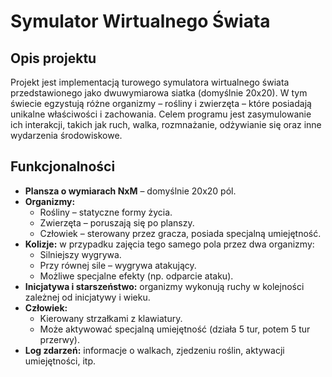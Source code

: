 # Symulator Wirtualnego Świata

## Opis projektu

Projekt jest implementacją turowego symulatora wirtualnego świata przedstawionego jako dwuwymiarowa siatka (domyślnie 20x20). W tym świecie egzystują różne organizmy – rośliny i zwierzęta – które posiadają unikalne właściwości i zachowania. Celem programu jest zasymulowanie ich interakcji, takich jak ruch, walka, rozmnażanie, odżywianie się oraz inne wydarzenia środowiskowe.

## Funkcjonalności

- **Plansza o wymiarach NxM** – domyślnie 20x20 pól.
- **Organizmy:**
  - Rośliny – statyczne formy życia.
  - Zwierzęta – poruszają się po planszy.
  - Człowiek – sterowany przez gracza, posiada specjalną umiejętność.
- **Kolizje:** w przypadku zajęcia tego samego pola przez dwa organizmy:
  - Silniejszy wygrywa.
  - Przy równej sile – wygrywa atakujący.
  - Możliwe specjalne efekty (np. odparcie ataku).
- **Inicjatywa i starszeństwo:** organizmy wykonują ruchy w kolejności zależnej od inicjatywy i wieku.
- **Człowiek:**
  - Kierowany strzałkami z klawiatury.
  - Może aktywować specjalną umiejętność (działa 5 tur, potem 5 tur przerwy).
- **Log zdarzeń:** informacje o walkach, zjedzeniu roślin, aktywacji umiejętności, itp.
